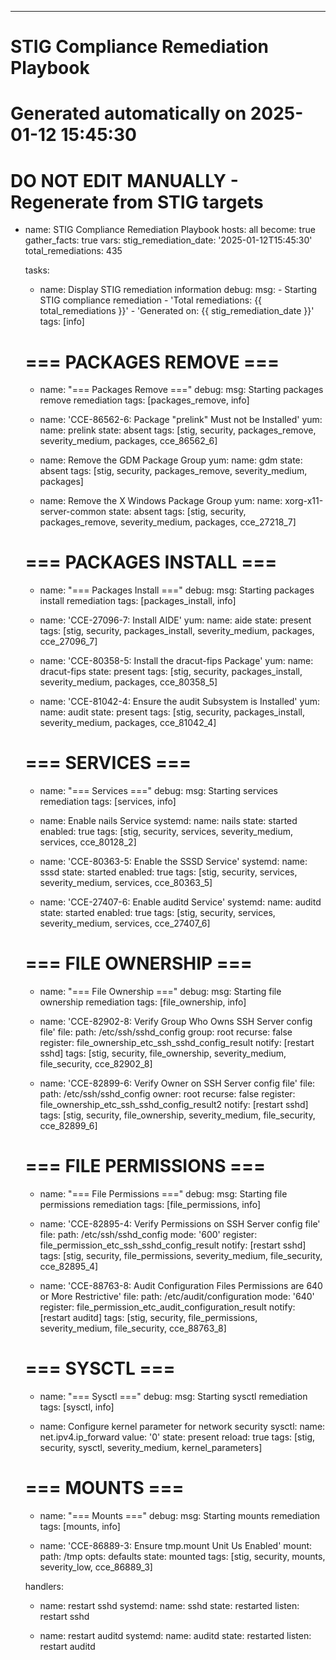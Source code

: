 ---
# STIG Compliance Remediation Playbook
# Generated automatically on 2025-01-12 15:45:30
# DO NOT EDIT MANUALLY - Regenerate from STIG targets

- name: STIG Compliance Remediation Playbook
  hosts: all
  become: true
  gather_facts: true
  vars:
    stig_remediation_date: '2025-01-12T15:45:30'
    total_remediations: 435
    
  tasks:
    - name: Display STIG remediation information
      debug:
        msg:
          - Starting STIG compliance remediation
          - 'Total remediations: {{ total_remediations }}'
          - 'Generated on: {{ stig_remediation_date }}'
      tags: [info]

    # === PACKAGES REMOVE ===
    - name: "=== Packages Remove ==="
      debug:
        msg: Starting packages remove remediation
      tags: [packages_remove, info]

    - name: 'CCE-86562-6: Package "prelink" Must not be Installed'
      yum:
        name: prelink
        state: absent
      tags: [stig, security, packages_remove, severity_medium, packages, cce_86562_6]

    - name: Remove the GDM Package Group
      yum:
        name: gdm
        state: absent
      tags: [stig, security, packages_remove, severity_medium, packages]

    - name: Remove the X Windows Package Group
      yum:
        name: xorg-x11-server-common
        state: absent
      tags: [stig, security, packages_remove, severity_medium, packages, cce_27218_7]

    # === PACKAGES INSTALL ===
    - name: "=== Packages Install ==="
      debug:
        msg: Starting packages install remediation
      tags: [packages_install, info]

    - name: 'CCE-27096-7: Install AIDE'
      yum:
        name: aide
        state: present
      tags: [stig, security, packages_install, severity_medium, packages, cce_27096_7]

    - name: 'CCE-80358-5: Install the dracut-fips Package'
      yum:
        name: dracut-fips
        state: present
      tags: [stig, security, packages_install, severity_medium, packages, cce_80358_5]

    - name: 'CCE-81042-4: Ensure the audit Subsystem is Installed'
      yum:
        name: audit
        state: present
      tags: [stig, security, packages_install, severity_medium, packages, cce_81042_4]

    # === SERVICES ===
    - name: "=== Services ==="
      debug:
        msg: Starting services remediation
      tags: [services, info]

    - name: Enable nails Service
      systemd:
        name: nails
        state: started
        enabled: true
      tags: [stig, security, services, severity_medium, services, cce_80128_2]

    - name: 'CCE-80363-5: Enable the SSSD Service'
      systemd:
        name: sssd
        state: started
        enabled: true
      tags: [stig, security, services, severity_medium, services, cce_80363_5]

    - name: 'CCE-27407-6: Enable auditd Service'
      systemd:
        name: auditd
        state: started
        enabled: true
      tags: [stig, security, services, severity_medium, services, cce_27407_6]

    # === FILE OWNERSHIP ===
    - name: "=== File Ownership ==="
      debug:
        msg: Starting file ownership remediation
      tags: [file_ownership, info]

    - name: 'CCE-82902-8: Verify Group Who Owns SSH Server config file'
      file:
        path: /etc/ssh/sshd_config
        group: root
        recurse: false
      register: file_ownership_etc_ssh_sshd_config_result
      notify: [restart sshd]
      tags: [stig, security, file_ownership, severity_medium, file_security, cce_82902_8]

    - name: 'CCE-82899-6: Verify Owner on SSH Server config file'
      file:
        path: /etc/ssh/sshd_config
        owner: root
        recurse: false
      register: file_ownership_etc_ssh_sshd_config_result2
      notify: [restart sshd]
      tags: [stig, security, file_ownership, severity_medium, file_security, cce_82899_6]

    # === FILE PERMISSIONS ===
    - name: "=== File Permissions ==="
      debug:
        msg: Starting file permissions remediation
      tags: [file_permissions, info]

    - name: 'CCE-82895-4: Verify Permissions on SSH Server config file'
      file:
        path: /etc/ssh/sshd_config
        mode: '600'
      register: file_permission_etc_ssh_sshd_config_result
      notify: [restart sshd]
      tags: [stig, security, file_permissions, severity_medium, file_security, cce_82895_4]

    - name: 'CCE-88763-8: Audit Configuration Files Permissions are 640 or More Restrictive'
      file:
        path: /etc/audit/configuration
        mode: '640'
      register: file_permission_etc_audit_configuration_result
      notify: [restart auditd]
      tags: [stig, security, file_permissions, severity_medium, file_security, cce_88763_8]

    # === SYSCTL ===
    - name: "=== Sysctl ==="
      debug:
        msg: Starting sysctl remediation
      tags: [sysctl, info]

    - name: Configure kernel parameter for network security
      sysctl:
        name: net.ipv4.ip_forward
        value: '0'
        state: present
        reload: true
      tags: [stig, security, sysctl, severity_medium, kernel_parameters]

    # === MOUNTS ===
    - name: "=== Mounts ==="
      debug:
        msg: Starting mounts remediation
      tags: [mounts, info]

    - name: 'CCE-86889-3: Ensure tmp.mount Unit Us Enabled'
      mount:
        path: /tmp
        opts: defaults
        state: mounted
      tags: [stig, security, mounts, severity_low, cce_86889_3]

  handlers:
    - name: restart sshd
      systemd:
        name: sshd
        state: restarted
      listen: restart sshd

    - name: restart auditd
      systemd:
        name: auditd
        state: restarted
      listen: restart auditd